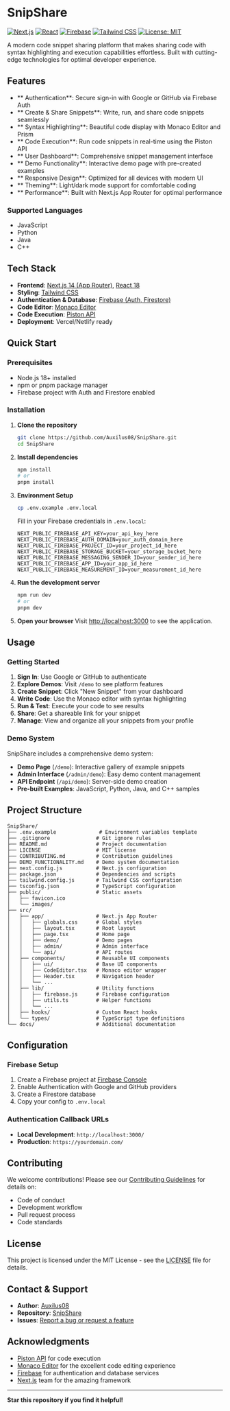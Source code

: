 # SnipShare 

[![Next.js](https://img.shields.io/badge/Next.js-14-black?style=flat&logo=next.js)](https://nextjs.org/)
[![React](https://img.shields.io/badge/React-18-61DAFB?style=flat&logo=react)](https://reactjs.org/)
[![Firebase](https://img.shields.io/badge/Firebase-FFCA28?style=flat&logo=firebase&logoColor=black)](https://firebase.google.com/)
[![Tailwind CSS](https://img.shields.io/badge/Tailwind_CSS-38B2AC?style=flat&logo=tailwind-css&logoColor=white)](https://tailwindcss.com/)
[![License: MIT](https://img.shields.io/badge/License-MIT-yellow.svg)](https://opensource.org/licenses/MIT)

A modern code snippet sharing platform that makes sharing code with syntax highlighting and execution capabilities effortless. Built with cutting-edge technologies for optimal developer experience.

## Features

- ** Authentication**: Secure sign-in with Google or GitHub via Firebase Auth
- ** Create & Share Snippets**: Write, run, and share code snippets seamlessly
- ** Syntax Highlighting**: Beautiful code display with Monaco Editor and Prism
- ** Code Execution**: Run code snippets in real-time using the Piston API
- ** User Dashboard**: Comprehensive snippet management interface
- ** Demo Functionality**: Interactive demo page with pre-created examples
- ** Responsive Design**: Optimized for all devices with modern UI
- ** Theming**: Light/dark mode support for comfortable coding
- ** Performance**: Built with Next.js App Router for optimal performance

### Supported Languages
- JavaScript
- Python
- Java
- C++

## Tech Stack

- **Frontend**: [Next.js 14 (App Router)](https://nextjs.org/), [React 18](https://react.dev/)
- **Styling**: [Tailwind CSS](https://tailwindcss.com/)
- **Authentication & Database**: [Firebase (Auth, Firestore)](https://firebase.google.com/)
- **Code Editor**: [Monaco Editor](https://microsoft.github.io/monaco-editor/)
- **Code Execution**: [Piston API](https://emkc.org/api/v2/piston/execute)
- **Deployment**: Vercel/Netlify ready

## Quick Start

### Prerequisites

- Node.js 18+ installed
- npm or pnpm package manager
- Firebase project with Auth and Firestore enabled

### Installation

1. **Clone the repository**
   ```bash
   git clone https://github.com/Auxilus08/SnipShare.git
   cd SnipShare
   ```

2. **Install dependencies**
   ```bash
   npm install
   # or
   pnpm install
   ```

3. **Environment Setup**
   ```bash
   cp .env.example .env.local
   ```
   
   Fill in your Firebase credentials in `.env.local`:
   ```env
   NEXT_PUBLIC_FIREBASE_API_KEY=your_api_key_here
   NEXT_PUBLIC_FIREBASE_AUTH_DOMAIN=your_auth_domain_here
   NEXT_PUBLIC_FIREBASE_PROJECT_ID=your_project_id_here
   NEXT_PUBLIC_FIREBASE_STORAGE_BUCKET=your_storage_bucket_here
   NEXT_PUBLIC_FIREBASE_MESSAGING_SENDER_ID=your_sender_id_here
   NEXT_PUBLIC_FIREBASE_APP_ID=your_app_id_here
   NEXT_PUBLIC_FIREBASE_MEASUREMENT_ID=your_measurement_id_here
   ```

4. **Run the development server**
   ```bash
   npm run dev
   # or
   pnpm dev
   ```

5. **Open your browser**
   Visit [http://localhost:3000](http://localhost:3000) to see the application.

## Usage

### Getting Started
1. **Sign In**: Use Google or GitHub to authenticate
2. **Explore Demos**: Visit `/demo` to see platform features
3. **Create Snippet**: Click "New Snippet" from your dashboard
4. **Write Code**: Use the Monaco editor with syntax highlighting
5. **Run & Test**: Execute your code to see results
6. **Share**: Get a shareable link for your snippet
7. **Manage**: View and organize all your snippets from your profile

### Demo System
SnipShare includes a comprehensive demo system:
- **Demo Page** (`/demo`): Interactive gallery of example snippets
- **Admin Interface** (`/admin/demo`): Easy demo content management
- **API Endpoint** (`/api/demo`): Server-side demo creation
- **Pre-built Examples**: JavaScript, Python, Java, and C++ samples

## Project Structure

```
SnipShare/
├── .env.example              # Environment variables template
├── .gitignore               # Git ignore rules
├── README.md                # Project documentation
├── LICENSE                  # MIT license
├── CONTRIBUTING.md          # Contribution guidelines
├── DEMO_FUNCTIONALITY.md    # Demo system documentation
├── next.config.js           # Next.js configuration
├── package.json             # Dependencies and scripts
├── tailwind.config.js       # Tailwind CSS configuration
├── tsconfig.json            # TypeScript configuration
├── public/                  # Static assets
│   ├── favicon.ico
│   └── images/
├── src/
│   ├── app/                 # Next.js App Router
│   │   ├── globals.css      # Global styles
│   │   ├── layout.tsx       # Root layout
│   │   ├── page.tsx         # Home page
│   │   ├── demo/            # Demo pages
│   │   ├── admin/           # Admin interface
│   │   └── api/             # API routes
│   ├── components/          # Reusable UI components
│   │   ├── ui/              # Base UI components
│   │   ├── CodeEditor.tsx   # Monaco editor wrapper
│   │   ├── Header.tsx       # Navigation header
│   │   └── ...
│   ├── lib/                 # Utility functions
│   │   ├── firebase.js      # Firebase configuration
│   │   ├── utils.ts         # Helper functions
│   │   └── ...
│   ├── hooks/               # Custom React hooks
│   └── types/               # TypeScript type definitions
└── docs/                    # Additional documentation
```

## Configuration

### Firebase Setup
1. Create a Firebase project at [Firebase Console](https://console.firebase.google.com/)
2. Enable Authentication with Google and GitHub providers
3. Create a Firestore database
4. Copy your config to `.env.local`

### Authentication Callback URLs
- **Local Development**: `http://localhost:3000/`
- **Production**: `https://yourdomain.com/`

## Contributing

We welcome contributions! Please see our [Contributing Guidelines](CONTRIBUTING.md) for details on:
- Code of conduct
- Development workflow
- Pull request process
- Code standards

## License

This project is licensed under the MIT License - see the [LICENSE](LICENSE) file for details.

## Contact & Support

- **Author**: [Auxilus08](https://github.com/Auxilus08)
- **Repository**: [SnipShare](https://github.com/Auxilus08/SnipShare)
- **Issues**: [Report a bug or request a feature](https://github.com/Auxilus08/SnipShare/issues)

## Acknowledgments

- [Piston API](https://emkc.org/api/v2/piston/execute) for code execution
- [Monaco Editor](https://microsoft.github.io/monaco-editor/) for the excellent code editing experience
- [Firebase](https://firebase.google.com/) for authentication and database services
- [Next.js](https://nextjs.org/) team for the amazing framework

---

 **Star this repository if you find it helpful!**